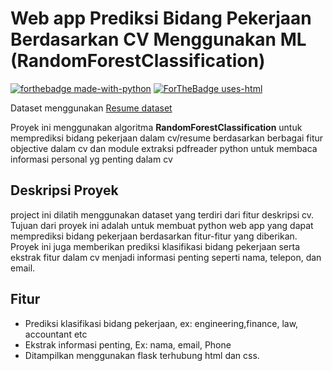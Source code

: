 # Web app Prediksi Bidang Pekerjaan Berdasarkan CV Menggunakan ML (RandomForestClassification)

[![forthebadge made-with-python](http://ForTheBadge.com/images/badges/made-with-python.svg)](https://www.python.org/)
[![ForTheBadge uses-html](http://ForTheBadge.com/images/badges/uses-html.svg)](http://ForTheBadge.com)

Dataset menggunakan [Resume dataset](https://www.kaggle.com/datasets/noorsaeed/resume-datasets)

Proyek ini menggunakan algoritma **RandomForestClassification** untuk memprediksi bidang pekerjaan dalam cv/resume berdasarkan berbagai fitur objective dalam cv dan module extraksi pdfreader python untuk membaca informasi personal yg penting dalam cv

## Deskripsi Proyek

project ini dilatih menggunakan dataset yang terdiri dari fitur deskripsi cv. Tujuan dari proyek ini adalah untuk membuat python web app yang dapat memprediksi bidang pekerjaan berdasarkan fitur-fitur yang diberikan. Proyek ini juga memberikan prediksi klasifikasi bidang pekerjaan serta ekstrak fitur dalam cv menjadi informasi penting seperti nama, telepon, dan email.

## Fitur

- Prediksi klasifikasi bidang pekerjaan, ex: engineering,finance, law, accountant etc
- Ekstrak informasi penting, Ex: nama, email, Phone
- Ditampilkan menggunakan flask terhubung html dan css.
